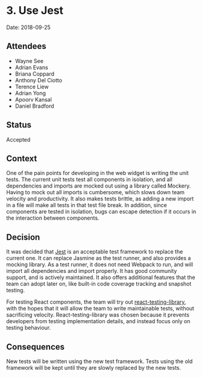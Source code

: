 # 3. Use Jest

Date: 2018-09-25

## Attendees

- Wayne See
- Adrian Evans
- Briana Coppard
- Anthony Del Ciotto
- Terence Liew
- Adrian Yong
- Apoorv Kansal
- Daniel Bradford

## Status

Accepted

## Context

One of the pain points for developing in the web widget is writing the unit tests. The current unit tests test all components in isolation,
and all dependencies and imports are mocked out using a library called Mockery. Having to mock out all imports is cumbersome, which slows
down team velocity and productivity. It also makes tests brittle, as adding a new import in a file will make all tests in that test file
break. In addition, since components are tested in isolation, bugs can escape detection if it occurs in the interaction between components.

## Decision

It was decided that [Jest](https://jestjs.io/) is an acceptable test framework to replace the current one. It can replace Jasmine as the test
runner, and also provides a mocking library. As a test runner, it does not need
Webpack to run, and will import all dependencies and import properly. It has good community support, and is actively maintained.
It also offers additional features that the team can adopt later on, like built-in code coverage tracking and snapshot testing.

For testing React components, the team will try out [react-testing-library](https://github.com/kentcdodds/react-testing-library#readme),
with the hopes that it will allow the team to write maintainable tests, without sacrificing velocity. React-testing-library was
chosen because it prevents developers from testing implementation details, and instead focus only on testing behaviour.

## Consequences

New tests will be written using the new test framework. Tests using the old framework will be kept until they are slowly replaced
by the new tests.
